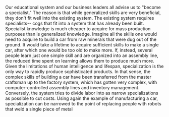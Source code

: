 Our educational system and our business leaders all advise us to "become a
specialist." The reason is that while generalized skills are very beneficial, they
don't fit well into the existing system. The existing system requires specialists--
cogs that fit into a system that has already been built. Specialist knowledge is
much  cheaper  to  acquire  for  mass  production  purposes  than  is  generalized
knowledge. Imagine all the skills one would need to acquire to build a car from
raw minerals that were dug out of the ground. It would take a lifetime to acquire
sufficient skills to make a single car, after which one would be too old to make
more. If, instead, several people learn just one simple skill and are organized into
an assembly line, the reduced time spent on learning allows them to produce
much  more.  Given  the  limitations  of  human  intelligence  and  lifespan,
specialization is the only way to rapidly produce sophisticated products.
In that sense, the complex skills of building a car have been transferred from
the master craftsman up to the factory system, which has gotten very complex,
with  computer-controlled  assembly  lines  and  inventory  management.
Conversely,  the  system  tries  to  divide  labor into  as  narrow  specializations  as
possible  to  cut  costs.  Using  again  the  example  of  manufacturing  a  car,
specialization can be narrowed to the point of replacing people with robots that
weld a single piece of metal
